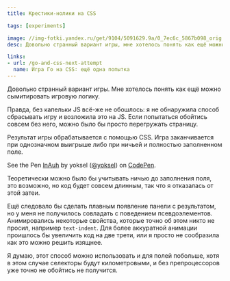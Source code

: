 ```yaml
---
title: Крестики-нолики на CSS

tags: [experiments]

image: //img-fotki.yandex.ru/get/9104/5091629.9a/0_7ec6c_5867b098_orig
desc: Довольно странный вариант игры, мне хотелось понять как ещё можно сымитировать игровую логику.

links:
- url: /go-and-css-next-attempt
  name: Игра Го на CSS∶ ещё одна попытка
---
```


Довольно странный вариант игры. <!--more-->
Мне хотелось понять как ещё можно сымитировать игровую логику.

Правда, без капельки JS всё-же не обошлось: я не обнаружила способ сбрасывать игру и возложила это на JS. Если попытаться обойтись совсем без него, можно было бы просто перегружать страницу.

Результат игры обрабатывается с помощью CSS.
Игра заканчивается при однозначном выигрыше либо при ничьей и полностью заполненном поле.

<p data-height="450" data-theme-id="0" data-slug-hash="lnAuh" data-default-tab="result" class='codepen'>See the Pen <a href='https://codepen.io/yoksel/pen/lnAuh'>lnAuh</a> by yoksel (<a href='https://codepen.io/yoksel'>@yoksel</a>) on <a href='https://codepen.io'>CodePen</a>.</p>
<script async src="//codepen.io/assets/embed/ei.js"></script>

Теоретически можно было бы учитывать ничью до заполнения поля, это возможно, но код будет совсем длинным, так что я отказалась от этой затеи.

Ещё следовало бы сделать плавным появление панели с результатом, но у меня не получилось совладать с поведением псевдоэлементов. Анимировались некоторые свойства, которые точно об этом никто не просил, например <code>text-indent</code>. Для более аккуратной анимации проишлось бы увеличить код на две трети, или я просто не сообразила как это можно решить изящнее.

Я думаю, этот способ можно использовать и для полей побольше, хотя в этом случае селекторы будут километровыми, и без препроцессоров уже точно не обойтись не получится.
